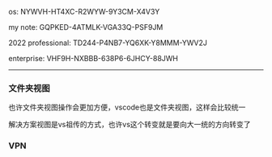 os: NYWVH-HT4XC-R2WYW-9Y3CM-X4V3Y

my note: GQPKED-4ATMLK-VGA33Q-PSF9JM

 2022 professional: 
 TD244-P4NB7-YQ6XK-Y8MMM-YWV2J
 
 enterprise: 
 VHF9H-NXBBB-638P6-6JHCY-88JWH 

---

### 文件夹视图

也许文件夹视图操作会更加方便，vscode也是文件夹视图，这样会比较统一

解决方案视图是vs祖传的方式，也许vs这个转变就是要向大一统的方向转变了

### VPN
